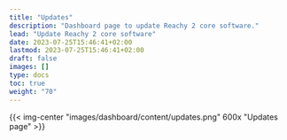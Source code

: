 ```yaml
---
title: "Updates"
description: "Dashboard page to update Reachy 2 core software."
lead: "Update Reachy 2 core software"
date: 2023-07-25T15:46:41+02:00
lastmod: 2023-07-25T15:46:41+02:00
draft: false
images: []
type: docs
toc: true
weight: "70"
---
```

{{< img-center "images/dashboard/content/updates.png" 600x "Updates page" >}}
